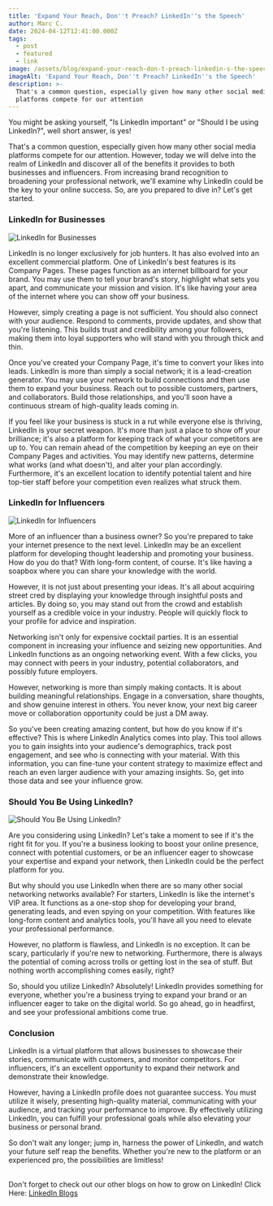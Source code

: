 ```yaml
---
title: 'Expand Your Reach, Don''t Preach? LinkedIn''s the Speech'
author: Marc C.
date: 2024-04-12T12:41:00.000Z
tags:
  - post
  - featured
  - link
image: /assets/blog/expand-your-reach-don-t-preach-linkedin-s-the-speech.png
imageAlt: 'Expand Your Reach, Don''t Preach? LinkedIn''s the Speech'
description: >-
  That's a common question, especially given how many other social media
  platforms compete for our attention
---
```



You might be asking yourself, "Is LinkedIn important" or "Should I be using LinkedIn?", well short answer, is yes!



That's a common question, especially given how many other social media platforms compete for our attention. However, today we will delve into the realm of LinkedIn and discover all of the benefits it provides to both businesses and influencers. From increasing brand recognition to broadening your professional network, we'll examine why LinkedIn could be the key to your online success. So, are you prepared to dive in? Let's get started.









### LinkedIn for Businesses

![LinkedIn for Businesses](/assets/blog/linkedin-for-businesses.png)

LinkedIn is no longer exclusively for job hunters. It has also evolved into an excellent commercial platform. One of LinkedIn's best features is its Company Pages. These pages function as an internet billboard for your brand. You may use them to tell your brand's story, highlight what sets you apart, and communicate your mission and vision. It's like having your area of the internet where you can show off your business.



However, simply creating a page is not sufficient. You should also connect with your audience. Respond to comments, provide updates, and show that you're listening. This builds trust and credibility among your followers, making them into loyal supporters who will stand with you through thick and thin.



Once you've created your Company Page, it's time to convert your likes into leads. LinkedIn is more than simply a social network; it is a lead-creation generator. You may use your network to build connections and then use them to expand your business. Reach out to possible customers, partners, and collaborators. Build those relationships, and you'll soon have a continuous stream of high-quality leads coming in.



If you feel like your business is stuck in a rut while everyone else is thriving, LinkedIn is your secret weapon. It's more than just a place to show off your brilliance; it's also a platform for keeping track of what your competitors are up to. You can remain ahead of the competition by keeping an eye on their Company Pages and activities. You may identify new patterns, determine what works (and what doesn't), and alter your plan accordingly. Furthermore, it's an excellent location to identify potential talent and hire top-tier staff before your competition even realizes what struck them.









### LinkedIn for Influencers

![LinkedIn for Influencers](/assets/blog/_linkedin-for-influencers.png)

More of an influencer than a business owner? So you're prepared to take your internet presence to the next level. LinkedIn may be an excellent platform for developing thought leadership and promoting your business. How do you do that? With long-form content, of course. It's like having a soapbox where you can share your knowledge with the world.



However, it is not just about presenting your ideas. It's all about acquiring street cred by displaying your knowledge through insightful posts and articles. By doing so, you may stand out from the crowd and establish yourself as a credible voice in your industry. People will quickly flock to your profile for advice and inspiration.



Networking isn't only for expensive cocktail parties. It is an essential component in increasing your influence and seizing new opportunities. And LinkedIn functions as an ongoing networking event. With a few clicks, you may connect with peers in your industry, potential collaborators, and possibly future employers.



However, networking is more than simply making contacts. It is about building meaningful relationships. Engage in a conversation, share thoughts, and show genuine interest in others. You never know, your next big career move or collaboration opportunity could be just a DM away.



So you've been creating amazing content, but how do you know if it's effective? This is where LinkedIn Analytics comes into play. This tool allows you to gain insights into your audience's demographics, track post engagement, and see who is connecting with your material. With this information, you can fine-tune your content strategy to maximize effect and reach an even larger audience with your amazing insights. So, get into those data and see your influence grow.









### Should You Be Using LinkedIn?

![Should You Be Using LinkedIn?](/assets/blog/should-you-be-using-linkedin.png)

Are you considering using LinkedIn? Let's take a moment to see if it's the right fit for you. If you're a business looking to boost your online presence, connect with potential customers, or be an influencer eager to showcase your expertise and expand your network, then LinkedIn could be the perfect platform for you.



But why should you use LinkedIn when there are so many other social networking networks available? For starters, LinkedIn is like the internet's VIP area. It functions as a one-stop shop for developing your brand, generating leads, and even spying on your competition. With features like long-form content and analytics tools, you'll have all you need to elevate your professional performance.



However, no platform is flawless, and LinkedIn is no exception. It can be scary, particularly if you're new to networking. Furthermore, there is always the potential of coming across trolls or getting lost in the sea of stuff. But nothing worth accomplishing comes easily, right?



So, should you utilize LinkedIn? Absolutely! LinkedIn provides something for everyone, whether you're a business trying to expand your brand or an influencer eager to take on the digital world. So go ahead, go in headfirst, and see your professional ambitions come true.





### Conclusion

LinkedIn is a virtual platform that allows businesses to showcase their stories, communicate with customers, and monitor competitors. For influencers, it's an excellent opportunity to expand their network and demonstrate their knowledge. 



However, having a LinkedIn profile does not guarantee success. You must utilize it wisely, presenting high-quality material, communicating with your audience, and tracking your performance to improve. By effectively utilizing LinkedIn, you can fulfill your professional goals while also elevating your business or personal brand.



So don't wait any longer; jump in, harness the power of LinkedIn, and watch your future self reap the benefits. Whether you're new to the platform or an experienced pro, the possibilities are limitless!

\
Don't forget to check out our other blogs on how to grow on LinkedIn! Click Here: [LinkedIn Blogs](https://blog.evolvedlotus.com/x-link/)
